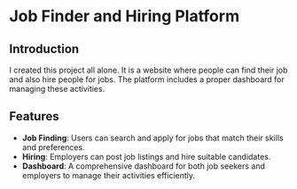 
# Job Finder and Hiring Platform

## Introduction
I created this project all alone. It is a website where people can find their job and also hire people for jobs. The platform includes a proper dashboard for managing these activities.

## Features
- **Job Finding**: Users can search and apply for jobs that match their skills and preferences.
- **Hiring**: Employers can post job listings and hire suitable candidates.
- **Dashboard**: A comprehensive dashboard for both job seekers and employers to manage their activities efficiently.
